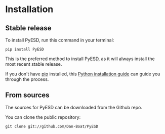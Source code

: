 # Installation

## Stable release

To install PyESD, run this command in your terminal:

```
pip install PyESD
```

This is the preferred method to install PyESD, as it will always install the most recent stable release.

If you don't have [pip](https://pip.pypa.io) installed, this [Python installation guide](http://docs.python-guide.org/en/latest/starting/installation/) can guide you through the process.

## From sources

The sources for PyESD can be downloaded from the Github repo.

You can clone the public repository:

```
git clone git://github.com/Dan-Boat/PyESD
```
